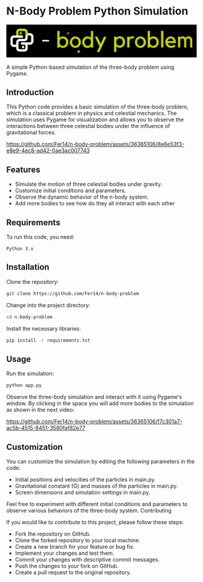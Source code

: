 # N-Body Problem Python Simulation

![logo](imgs/black_logo2.png)

A simple Python-based simulation of the three-body problem using Pygame.


## Introduction

This Python code provides a basic simulation of the three-body problem, which is a classical problem in physics and celestial mechanics. The simulation uses Pygame for visualization and allows you to observe the interactions between three celestial bodies under the influence of gravitational forces.


https://github.com/Fer14/n-body-problem/assets/36365106/8e6e53f3-e8e9-4ec8-ad42-0ae3ac007743


## Features

- Simulate the motion of three celestial bodies under gravity.
- Customize initial conditions and parameters.
- Observe the dynamic behavior of the n-body system.
- Add more bodies to see how do they all interact with each other

## Requirements

To run this code, you need:

    Python 3.x

## Installation

Clone the repository:

```bash
git clone https://github.com/Fer14/n-body-problem
```

Change into the project directory:

```bash
cd n-body-problem
``````

Install the necessary libraries:

```bash
pip install -r requirements.txt
```

## Usage

Run the simulation:

```bash
python app.py
```

Observe the three-body simulation and interact with it using Pygame's window. 
By clicking in the space you will add more bodies to the simulation as shown in the next video:


https://github.com/Fer14/n-body-problem/assets/36365106/f7c301a7-ac5b-4515-8451-3580faf82e77



## Customization

You can customize the simulation by editing the following parameters in the code:

- Initial positions and velocities of the particles in main.py.
- Gravitational constant (G) and masses of the particles in main.py.
- Screen dimensions and simulation settings in main.py.

Feel free to experiment with different initial conditions and parameters to observe various behaviors of the three-body system.
Contributing

If you would like to contribute to this project, please follow these steps:

- Fork the repository on GitHub.
- Clone the forked repository to your local machine.
- Create a new branch for your feature or bug fix.
- Implement your changes and test them.
- Commit your changes with descriptive commit messages.
- Push the changes to your fork on GitHub.
- Create a pull request to the original repository.
